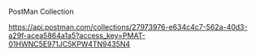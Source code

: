 PostMan Collection

https://api.postman.com/collections/27973976-e634c4c7-562a-40d3-a29f-acea5864a1a5?access_key=PMAT-01HWNC5E971JC5KPW4TN9435N4
